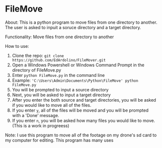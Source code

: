 # FileMove

About: This is a python program to move files from one directory to another. The user is asked to inpuit a soruce directory and a target  directory.

Functionality: Move files from one directory to another 

How to use:

1. Clone the repo: `git clone https://github.com/EdArdolino/FileMover.git`
2. Open a Windows Powershell or Windows Command Prompt in the directory of FileMove.py
3. Enter `python FileMove.py` in the command line
4. Example: `'C:\Users\Admin\Documents\Python\FileMove' python FileMove.py`
5. You will be prompted to input a source directory
6. Next, you will be asked to input a target directory
7. After you enter the both source and target directories, you will be asked if you would like to move all of the files.
8. If you enter `y`, all of the files will be moved and you will be prompted with a 'Done' message.
9. If you enter `n`, you will be asked how many files you would like to move. (This is a work in progreess) 

Note: I use this program to move all of the footage on my drone's sd card to my computer for editing. This program has many uses